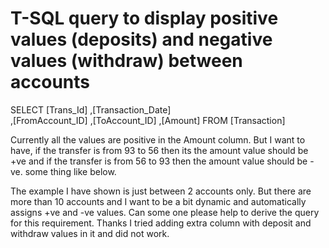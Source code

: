 
# T-SQL query to display positive values (deposits) and negative values (withdraw) between accounts

SELECT
  [Trans_Id]
  ,[Transaction_Date]   
  ,[FromAccount_ID]
  ,[ToAccount_ID]
  ,[Amount]
  FROM [Transaction]

Currently all the values are positive in the Amount column. But I want to have, if the transfer is from 93 to 56 then its the amount value should be +ve and  if the transfer is from 56 to 93 then the amount value should be -ve. some thing like below.

The example I have shown is just between 2 accounts only. But there are more than 10 accounts and I want to be a bit dynamic and automatically assigns +ve and -ve values.
Can some one please help to derive the query for this requirement. Thanks
I tried adding extra column with deposit and withdraw values in it and did not work.

        